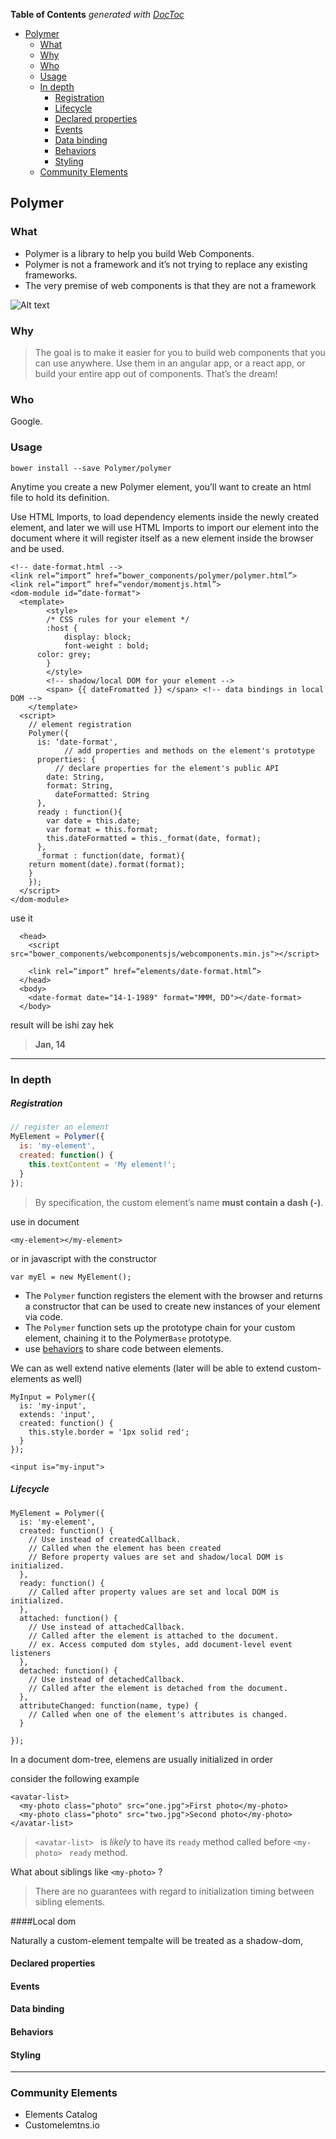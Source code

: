 <!-- START doctoc generated TOC please keep comment here to allow auto update -->
<!-- DON'T EDIT THIS SECTION, INSTEAD RE-RUN doctoc TO UPDATE -->
**Table of Contents**  *generated with [DocToc](https://github.com/thlorenz/doctoc)*

- [Polymer](#polymer)
  - [What](#what)
  - [Why](#why)
  - [Who](#who)
  - [Usage](#usage)
  - [In depth](#in-depth)
      - [Registration](#registration)
      - [Lifecycle](#lifecycle)
    - [Declared properties](#declared-properties)
    - [Events](#events)
    - [Data binding](#data-binding)
    - [Behaviors](#behaviors)
    - [Styling](#styling)
  - [Community Elements](#community-elements)

<!-- END doctoc generated TOC please keep comment here to allow auto update -->


## Polymer

### What
* Polymer is a library to help you build Web Components.
* Polymer is not a framework and it’s not trying to replace any existing frameworks.
* The very premise of web components is that they are not a framework

![Alt text](./_images/polymer-position.png)

### Why
> The goal is to make it easier for you to build web components that you can use anywhere. Use them in an angular app, or a react app, or build your entire app out of components. That’s the dream!

### Who
Google.

### Usage

`bower install --save Polymer/polymer`

Anytime you create a new Polymer element, you’ll want to create an html file to hold its definition. 

Use HTML Imports, to load dependency elements inside the newly created element, and later we will use HTML Imports to import our element into the document where it will register itself as a new element inside the browser and be used.

```
<!-- date-format.html -->
<link rel=“import” href=“bower_components/polymer/polymer.html”>
<link rel=“import” href=“vendor/momentjs.html”>
<dom-module id=“date-format">
  <template>
        <style>
        /* CSS rules for your element */
        :host {
            display: block;
            font-weight : bold;
      color: grey;
        }
        </style>
        <!-- shadow/local DOM for your element -->
        <span> {{ dateFromatted }} </span> <!-- data bindings in local DOM -->
    </template>
  <script>
    // element registration
    Polymer({
      is: ‘date-format',
            // add properties and methods on the element's prototype
      properties: {
          // declare properties for the element's public API
        date: String,
        format: String,
          dateFormatted: String
      },
      ready : function(){
        var date = this.date;
        var format = this.format;
        this.dateFormatted = this._format(date, format);
      },
      _format : function(date, format){
    return moment(date).format(format);
    }
    });
  </script>
</dom-module>
```
use it
```
  <head>
    <script src="bower_components/webcomponentsjs/webcomponents.min.js"></script>

    <link rel=“import” href=“elements/date-format.html”>
  </head>
  <body>
    <date-format date="14-1-1989" format="MMM, DD"></date-format>
  </body>

```
result will be ishi zay hek
> **Jan, 14**

-------------------------------------------

### In depth

##### Registration

```javascript
// register an element
MyElement = Polymer({
  is: 'my-element',
  created: function() {
    this.textContent = 'My element!';
  }
});
```

> By specification, the custom element’s name **must contain a dash (-)**.

use in document

`<my-element></my-element>`

or in javascript with the constructor

`var myEl = new MyElement();`

* The `Polymer` function registers the element with the browser and returns a constructor that can be used to create new instances of your element via code.
* The `Polymer` function sets up the prototype chain for your custom element, chaining it to the Polymer`Base` prototype.
* use [behaviors](#behaviors) to share code between elements.



We can as well extend native elements (later will be able to extend custom-elements as well)

```
MyInput = Polymer({
  is: 'my-input',
  extends: 'input',
  created: function() {
    this.style.border = '1px solid red';
  }
});
```

```
<input is="my-input">
```

##### Lifecycle

```
MyElement = Polymer({
  is: 'my-element',
  created: function() {
	// Use instead of createdCallback.
	// Called when the element has been created
    // Before property values are set and shadow/local DOM is initialized.
  },
  ready: function() {
	// Called after property values are set and local DOM is initialized.
  },
  attached: function() {
  	// Use instead of attachedCallback.
	// Called after the element is attached to the document. 
    // ex. Access computed dom styles, add document-level event listeners
  },
  detached: function() {
    // Use instead of detachedCallback.
    // Called after the element is detached from the document.
  },
  attributeChanged: function(name, type) {
	// Called when one of the element's attributes is changed.
  }

});
```

In a document dom-tree, elemens are usually initialized in order

consider the following example

```
<avatar-list>
  <my-photo class="photo" src="one.jpg">First photo</my-photo>
  <my-photo class="photo" src="two.jpg">Second photo</my-photo>
</avatar-list>
```

>  `<avatar-list> ` is *likely* to have its `ready` method called before `<my-photo> ` `ready` method.

What about siblings like `<my-photo>` ?

> There are no guarantees with regard to initialization timing between sibling elements.



####Local dom

Naturally a custom-element tempalte will be treated as a shadow-dom, 



#### Declared properties



#### Events



#### Data binding



#### Behaviors



#### Styling

------------------------

### Community Elements
* Elements Catalog
* Customelemtns.io